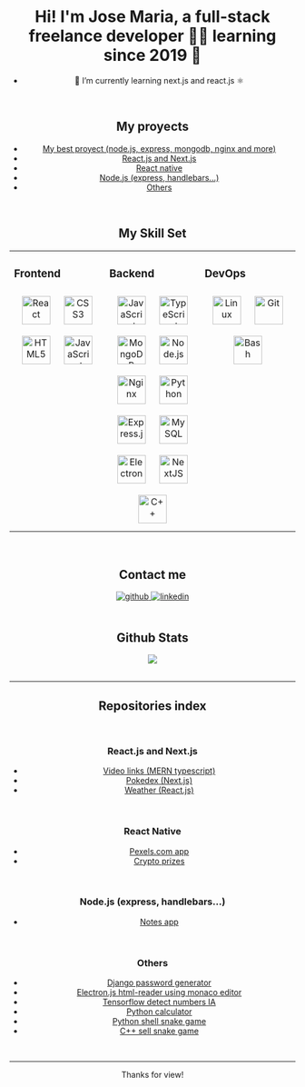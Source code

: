 <div align="center">


  

# <div align="center">Hi! I'm Jose Maria, a full-stack freelance developer 👨‍💻 learning since 2019 🚀</div>  
  

- 🌱 I’m currently learning next.js and react.js ⚛️  
  
<br/>  


## My proyects

- <a href="https://github.com/chemokita13/notenet"> My best proyect (node.js, express, mongodb, nginx and more)
- <a href='#React.js and Next.js'>React.js and Next.js</a>
- <a href='#React native'>React native</a>
- <a href='#Node.js (express, handlebars...)'> Node.js (express, handlebars...)</a>
- <a href='#Others'> Others</a>

<br/>


## My Skill Set  
<table><tr><td valign="top" width="33%">



### Frontend  
<div align="center">  
<a href="https://reactjs.org/" target="_blank"><img style="margin: 10px" src="https://profilinator.rishav.dev/skills-assets/react-original-wordmark.svg" alt="React" height="50" /></a>  
<a href="https://www.w3schools.com/css/" target="_blank"><img style="margin: 10px" src="https://profilinator.rishav.dev/skills-assets/css3-original-wordmark.svg" alt="CSS3" height="50" /></a>  
<a href="https://en.wikipedia.org/wiki/HTML5" target="_blank"><img style="margin: 10px" src="https://profilinator.rishav.dev/skills-assets/html5-original-wordmark.svg" alt="HTML5" height="50" /></a>  
<a href="https://www.javascript.com/" target="_blank"><img style="margin: 10px" src="https://profilinator.rishav.dev/skills-assets/javascript-original.svg" alt="JavaScript" height="50" /></a>  
</div>

</td><td valign="top" width="33%">



### Backend  
<div align="center">  
<a href="https://www.javascript.com/" target="_blank"><img style="margin: 10px" src="https://profilinator.rishav.dev/skills-assets/javascript-original.svg" alt="JavaScript" height="50" /></a>  
<a href="https://www.typescriptlang.org/" target="_blank"><img style="margin: 10px" src="https://profilinator.rishav.dev/skills-assets/typescript-original.svg" alt="TypeScript" height="50" /></a>  
<a href="https://www.mongodb.com/" target="_blank"><img style="margin: 10px" src="https://profilinator.rishav.dev/skills-assets/mongodb-original-wordmark.svg" alt="MongoDB" height="50" /></a>  
<a href="https://nodejs.org/" target="_blank"><img style="margin: 10px" src="https://profilinator.rishav.dev/skills-assets/nodejs-original-wordmark.svg" alt="Node.js" height="50" /></a>  
<a href="https://www.nginx.com/" target="_blank"><img style="margin: 10px" src="https://profilinator.rishav.dev/skills-assets/nginx-original.svg" alt="Nginx" height="50" /></a>  
<a href="https://www.python.org/" target="_blank"><img style="margin: 10px" src="https://profilinator.rishav.dev/skills-assets/python-original.svg" alt="Python" height="50" /></a>  
<a href="https://expressjs.com/" target="_blank"><img style="margin: 10px" src="https://profilinator.rishav.dev/skills-assets/express-original-wordmark.svg" alt="Express.js" height="50" /></a>  
<a href="https://www.mysql.com/" target="_blank"><img style="margin: 10px" src="https://profilinator.rishav.dev/skills-assets/mysql-original-wordmark.svg" alt="MySQL" height="50" /></a>  
<a href="https://www.electronjs.org/" target="_blank"><img style="margin: 10px" src="https://profilinator.rishav.dev/skills-assets/electron-original.svg" alt="Electron" height="50" /></a>  
<a href="https://nextjs.org/" target="_blank"><img style="margin: 10px" src="https://profilinator.rishav.dev/skills-assets/nextjs.png" alt="NextJS" height="50" /></a>  
<a href="https://www.cplusplus.com/" target="_blank"><img style="margin: 10px" src="https://profilinator.rishav.dev/skills-assets/cplusplus-original.svg" alt="C++" height="50" /></a>  
</div>

</td><td valign="top" width="33%">



### DevOps  
<div align="center">  
<a href="https://www.linux.org/" target="_blank"><img style="margin: 10px" src="https://profilinator.rishav.dev/skills-assets/linux-original.svg" alt="Linux" height="50" /></a>  
<a href="https://github.com/" target="_blank"><img style="margin: 10px" src="https://profilinator.rishav.dev/skills-assets/git-scm-icon.svg" alt="Git" height="50" /></a>  
<a href="https://www.gnu.org/software/bash/" target="_blank"><img style="margin: 10px" src="https://profilinator.rishav.dev/skills-assets/gnu_bash-icon.svg" alt="Bash" height="50" /></a>  
</div>

</td></tr></table>  

<br/>  


## Contact me 
<div align="center">
<a href="https://github.com/chemokita13" target="_blank">
<img src=https://img.shields.io/badge/github-%2324292e.svg?&style=for-the-badge&logo=github&logoColor=white alt=github style="margin-bottom: 5px;" />
</a>
<a href="https://linkedin.com/in/jos%C3%A9-mar%C3%ADa-pahino-leibu-588303242" target="_blank">
<img src=https://img.shields.io/badge/linkedin-%231E77B5.svg?&style=for-the-badge&logo=linkedin&logoColor=white alt=linkedin style="margin-bottom: 5px;" />
</a>  
</div>  
  

<br/>  


## Github Stats  
<div align="center"><img src="https://github-readme-stats.vercel.app/api/top-langs/?username=chemokita13&hide_border=true&layout=compact" align="center" /></div>  

<br/>  

----
## Repositories index

<br/>

### <div id='React.js and Next.js'>React.js and Next.js

- [Video links (MERN typescript)](https://github.com/chemokita13/video-web_mern-typescript)
- [Pokedex (Next.js)](https://github.com/chemokita13/Pokedex_nextjs)
- [Weather (React.js)](https://github.com/chemokita13/weather_reactjs)


<br/>

### <div id='React native'> React Native

- [Pexels.com app](https://github.com/chemokita13/Pexels.com-galery_react-native)
-  [Crypto prizes](https://github.com/chemokita13/cryptos_react-native)


<br/>

### <div id='Node.js (express, handlebars...)'>Node.js (express, handlebars...)

- [Notes app](https://github.com/chemokita13/notenet)

<br/>

### <div id='Others'>Others

- [Django password generator](https://github.com/chemokita13/password-generator_django)
- [Electron.js html-reader using monaco editor](https://github.com/chemokita13/html-reader_electron)
- [Tensorflow detect numbers IA](https://github.com/chemokita13/detectNumbers_Tensorflow.js)
- [Python calculator](https://github.com/chemokita13/calculator_python)
- [Python shell snake game](https://github.com/chemokita13/snakeGame_python)
- [C++ sell snake game](https://github.com/chemokita13/snakeGame_cpp)

<br/>

___

Thanks for view!
